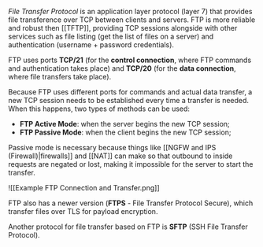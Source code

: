 *File Transfer Protocol* is an application layer protocol (layer 7) that provides file transference over TCP between clients and servers. FTP is more reliable and robust then [[TFTP]], providing TCP sessions alongside with other services such as file listing (get the list of files on a server) and authentication (username + password credentials).

FTP uses ports **TCP/21** (for the **control connection**, where FTP commands and authentication takes place) and **TCP/20** (for the **data connection**, where file transfers take place).

Because FTP uses different ports for commands and actual data transfer, a new TCP session needs to be established every time a transfer is needed. When this happens, two types of methods can be used:

- **FTP Active Mode**: when the server begins the new TCP session;
- **FTP Passive Mode**: when the client begins the new TCP session;

Passive mode is necessary because things like [[NGFW and IPS (Firewall)|firewalls]] and [[NAT]] can make so that outbound to inside requests are negated or lost, making it impossible for the server to start the transfer.

![[Example FTP Connection and Transfer.png]]

FTP also has a newer version (**FTPS** - File Transfer Protocol Secure), which transfer files over TLS for payload encryption.

Another protocol for file transfer based on FTP is **SFTP** (SSH File Transfer Protocol).